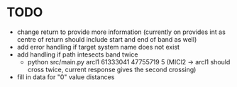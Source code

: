 # TODO

- change return to provide more information (currently on provides int as centre of return should include start and end of band as well)
- add error handling if target system name does not exist
- add handling if path intesects band twice
  - python src/main.py arcl1 61333041 47755719 5 (MICl2 -> arcl1 should cross twice, current response gives the second crossing)
- fill in data for "0" value distances
